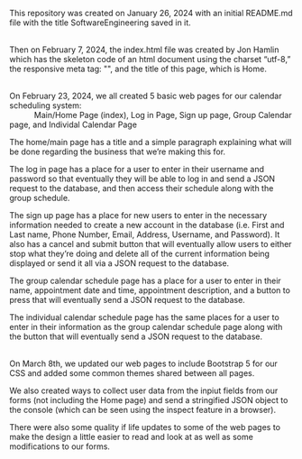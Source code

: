 This repository was created on January 26, 2024 with an initial README.md file with the title SoftwareEngineering saved in it.  
<br>

Then on February 7, 2024, the index.html file was created by Jon Hamlin which has the skeleton code of an html document using the charset “utf-8,” the responsive meta tag: 
"<meta name="viewport" content="width=device-width, initial-scale=1">", and the title of this page, which is Home.  
<br>

On February 23, 2024, we all created 5 basic web pages for our calendar scheduling system:  
&ensp; &ensp; &ensp; &ensp; Main/Home Page (index), Log in Page, Sign up page, Group Calendar page, and Individal Calendar Page  

The home/main page has a title and a simple paragraph explaining what will be done regarding the business that we’re making this for.  

The log in page has a place for a user to enter in their username and password so that eventually they will be able to log in and send a JSON request to the database, and then access their schedule along with the group schedule.  

The sign up page has a place for new users to enter in the necessary information needed to create a new account in the database (i.e. First and Last name, Phone Number, Email, Address, Username, and Password). It also has a cancel and submit button that will eventually allow users to either stop what they’re doing and delete all of the current information being displayed or send it all via a JSON request to the database.  

The group calendar schedule page has a place for a user to enter in their name, appointment date and time, appointment description, and a button to press that will eventually send a JSON request to the database.  

The individual calendar schedule page has the same places for a user to enter in their information as the group calendar schedule page along with the button that will eventually send a JSON request to the database.  
<br>

On March 8th, we updated our web pages to include Bootstrap 5 for our CSS and added some common themes shared between all pages.  

We also created ways to collect user data from the inpiut fields from our forms (not including the Home page) and send a stringified JSON object to the console (which can be seen using the inspect feature in a browser).  

There were also some quality if life updates to some of the web pages to make the design a little easier to read and look at as well as some modifications to our forms.  

